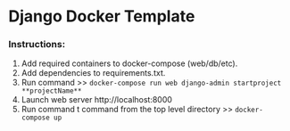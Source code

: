 # Django Docker Template
### **Instructions:**
1. Add required containers to docker-compose (web/db/etc).
2. Add dependencies to requirements.txt.
2. Run command >> ```docker-compose run web django-admin startproject **projectName**```
4. Launch web server http://localhost:8000
5. Run command t command from the top level directory >> ```docker-compose up```